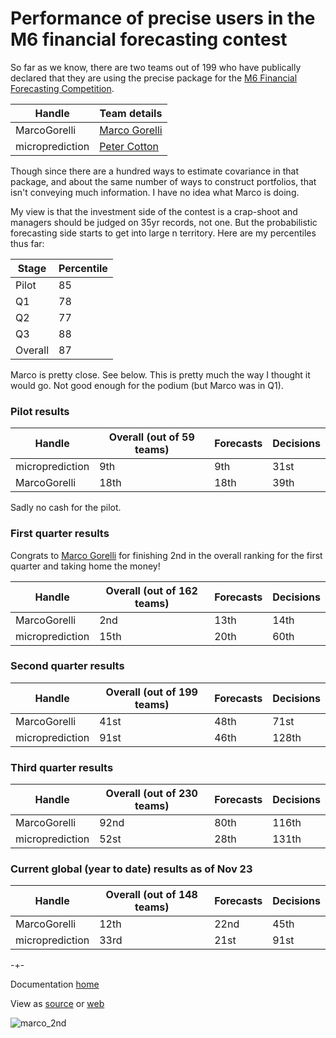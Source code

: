 
# Performance of precise users in the M6 financial forecasting contest

So far as we know, there are two teams out of 199 who have publically declared that they are using the precise package for the [M6 Financial Forecasting Competition](https://m6competition.com/). 

| Handle                                  | Team details                                                |  
|-----------------------------------------|-------------------------------------------------------------|
| MarcoGorelli                            | [Marco Gorelli](https://www.linkedin.com/in/marcogorelli/)  |
| microprediction                         | [Peter Cotton](https://www.linkedin.com/in/petercotton/)    | 


Though since there are a hundred ways to estimate covariance in that package, and about the same number of ways to construct portfolios, that isn't conveying much information. I have no idea what Marco is doing. 

My view is that the investment side of the contest is a crap-shoot and managers should be judged on 35yr records, not one. But the probabilistic forecasting side starts to get into large n territory. Here are my percentiles thus far:


| Stage     | Percentile |
|-----------|------------|
| Pilot     |  85        |
| Q1        |  78        |
| Q2        |  77        |
| Q3        |  88        |
| Overall   |  87        |

Marco is pretty close. See below. This is pretty much the way I thought it would go. Not good enough for the podium (but Marco was in Q1). 


### Pilot results

| Handle                                  | Overall (out of 59 teams)                                   |   Forecasts  |  Decisions |
|-----------------------------------------|-------------------------------------------------------------|--------------|------------|
| microprediction                         | 9th                                                         |    9th       |  31st      |
| MarcoGorelli                            | 18th                                                        |    18th      |  39th      |

Sadly no cash for the pilot. 

### First quarter results

Congrats to [Marco Gorelli](https://www.linkedin.com/in/marcogorelli/) for finishing 2nd in the overall ranking for the first quarter and taking home the money! 

| Handle                                  | Overall (out of 162 teams)                                  |   Forecasts  |  Decisions |
|-----------------------------------------|-------------------------------------------------------------|--------------|------------|
| MarcoGorelli                            | 2nd                                                         |    13th      |  14th      |
| microprediction                         | 15th                                                        |    20th      |  60th      |


### Second quarter results


| Handle                                  | Overall (out of 199 teams)                                  |   Forecasts  |  Decisions |
|-----------------------------------------|-------------------------------------------------------------|--------------|------------|
| MarcoGorelli                            | 41st                                                        |    48th      |  71st      |
| microprediction                         | 91st                                                        |    46th      |  128th     |



### Third quarter results


| Handle                                  | Overall (out of 230 teams)                                  |   Forecasts  |  Decisions |
|-----------------------------------------|-------------------------------------------------------------|--------------|------------|
| MarcoGorelli                            | 92nd                                                        |    80th      |  116th     |
| microprediction                         | 52st                                                        |    28th      |  131th     |




### Current global (year to date) results as of Nov 23


| Handle                                  | Overall (out of 148 teams)                                  |   Forecasts  |  Decisions |
|-----------------------------------------|-------------------------------------------------------------|--------------|------------|
| MarcoGorelli                            | 12th                                                        |    22nd      |  45th      |
| microprediction                         | 33rd                                                        |    21st      |  91st      |







-+-

Documentation [home](https://microprediction.github.io/precise)


View as [source](https://github.com/microprediction/precise/blob/master/docs/m6_success.md) or [web](https://microprediction.github.io/precise/m6_success)


![marco_2nd](/precise/assets/images/first_quarter.png)






